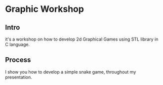 # Graphic Workshop

## Intro
it's a workshop on how to develop 2d Graphical Games using STL library in C language. 

## Process
I show you how to develop a simple snake game, throughout my presentation.